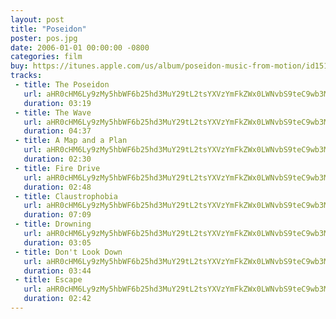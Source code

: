 ```yaml
---
layout: post
title: "Poseidon"
poster: pos.jpg
date: 2006-01-01 00:00:00 -0800
categories: film
buy: https://itunes.apple.com/us/album/poseidon-music-from-motion/id151910191
tracks:
 - title: The Poseidon
   url: aHR0cHM6Ly9zMy5hbWF6b25hd3MuY29tL2tsYXVzYmFkZWx0LWNvbS9teC9wb3MvMDQgVGhlIFBvc2VpZG9uLm1wMw==
   duration: 03:19
 - title: The Wave
   url: aHR0cHM6Ly9zMy5hbWF6b25hd3MuY29tL2tsYXVzYmFkZWx0LWNvbS9teC9wb3MvMDUgVGhlIFdhdmUubXAz
   duration: 04:37
 - title: A Map and a Plan
   url: aHR0cHM6Ly9zMy5hbWF6b25hd3MuY29tL2tsYXVzYmFkZWx0LWNvbS9teC9wb3MvMDYgQSBNYXAgYW5kIGEgUGxhbi5tcDM=
   duration: 02:30
 - title: Fire Drive
   url: aHR0cHM6Ly9zMy5hbWF6b25hd3MuY29tL2tsYXVzYmFkZWx0LWNvbS9teC9wb3MvMDcgRmlyZSBEcml2ZS5tcDM=
   duration: 02:48
 - title: Claustrophobia
   url: aHR0cHM6Ly9zMy5hbWF6b25hd3MuY29tL2tsYXVzYmFkZWx0LWNvbS9teC9wb3MvMDggQ2xhdXN0cm9waG9iaWEubXAz
   duration: 07:09
 - title: Drowning
   url: aHR0cHM6Ly9zMy5hbWF6b25hd3MuY29tL2tsYXVzYmFkZWx0LWNvbS9teC9wb3MvMDkgRHJvd25pbmcubXAz
   duration: 03:05
 - title: Don't Look Down
   url: aHR0cHM6Ly9zMy5hbWF6b25hd3MuY29tL2tsYXVzYmFkZWx0LWNvbS9teC9wb3MvMTAgRG9uJ3QgTG9vayBEb3duLm1wMw==
   duration: 03:44
 - title: Escape
   url: aHR0cHM6Ly9zMy5hbWF6b25hd3MuY29tL2tsYXVzYmFkZWx0LWNvbS9teC9wb3MvMTEgRXNjYXBlLm1wMw==
   duration: 02:42
---
```

